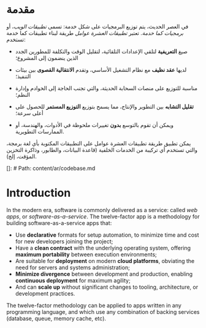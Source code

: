 # مقدمة



في العصر الحديث، يتم توزيع البرمجيات على شكل خدمة: تسمى *تطبيقات الويب*، أو *برمجيات كما خدمة*. تعتبر *تطبيقات العشرة عوامل* طريقة لبناء تطبيقات كما خدمة تستخدم:

* صيغ **التعريفية** لتلقي الإعدادات التلقائية، لتقليل الوقت والتكلفة للمطورين الجدد الذين ينضمون إلى المشروع؛

* لديها **عقد نظيف** مع نظام التشغيل الأساسي، وتقدم **الانتقالية القصوى** بين بيئات التنفيذ؛

* مناسبة للتوزيع على منصات السحابة الحديثة، والتي تجنب الحاجة إلى الخوادم وإدارة النظم؛

* **تقليل التشابه** بين التطوير والإنتاج، مما يسمح بتوزيع **التوزيع المستمر** للحصول على أعلى سرعة؛

* ويمكن أن تقوم بالتوسع **بدون** تغييرات ملحوظة في الأدوات، والهندسة، أو الممارسات التطويرية.


يمكن تطبيق طريقة تطبيقات العشرة عوامل على التطبيقات المكتوبة بأي لغة برمجة، والتي تستخدم أي تركيبة من الخدمات الخلفية (قاعدة البيانات، والطابور، وذاكرة التخزين المؤقت، إلخ).

[]: # Path: content/ar/codebase.md

Introduction
============

In the modern era, software is commonly delivered as a service: called *web apps*, or *software-as-a-service*.  The twelve-factor app is a methodology for building software-as-a-service apps that:

* Use **declarative** formats for setup automation, to minimize time and cost for new developers joining the project;
* Have a **clean contract** with the underlying operating system, offering **maximum portability** between execution environments;
* Are suitable for **deployment** on modern **cloud platforms**, obviating the need for servers and systems administration;
* **Minimize divergence** between development and production, enabling **continuous deployment** for maximum agility;
* And can **scale up** without significant changes to tooling, architecture, or development practices.

The twelve-factor methodology can be applied to apps written in any programming language, and which use any combination of backing services (database, queue, memory cache, etc).
